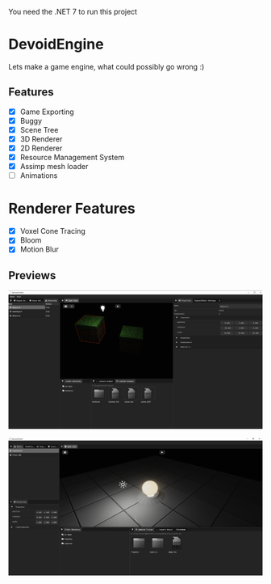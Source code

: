 You need the .NET 7 to run this project

# DevoidEngine

Lets make a game engine, what could possibly go wrong :)

## Features

- [x] Game Exporting
- [x] Buggy
- [x] Scene Tree
- [x] 3D Renderer
- [x] 2D Renderer
- [x] Resource Management System
- [x] Assimp mesh loader
- [ ] Animations

# Renderer Features
- [x] Voxel Cone Tracing
- [x] Bloom
- [x] Motion Blur

## Previews

![](https://github.com/ThunderSplashMC/DevoidEngine/blob/main/DevoidEngine/Previews/Screenshot_4.png)

![](https://github.com/ThunderSplashMC/DevoidEngine/blob/main/DevoidEngine/Previews/Screenshot_13.png)

